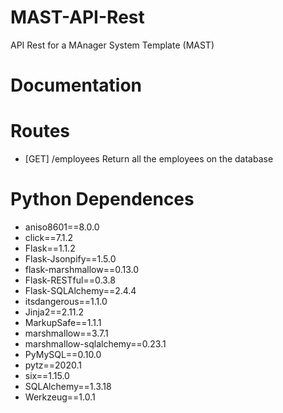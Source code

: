 # MAST-API-Rest

API Rest for a MAnager System Template (MAST) 

# Documentation 
 # Routes
  - [GET] /employees           Return all the employees on the database

# Python Dependences
-  aniso8601==8.0.0
-  click==7.1.2
-  Flask==1.1.2
-  Flask-Jsonpify==1.5.0
-  flask-marshmallow==0.13.0
 - Flask-RESTful==0.3.8
-  Flask-SQLAlchemy==2.4.4
-  itsdangerous==1.1.0
-  Jinja2==2.11.2
-  MarkupSafe==1.1.1
-  marshmallow==3.7.1
-  marshmallow-sqlalchemy==0.23.1
-  PyMySQL==0.10.0
-  pytz==2020.1
-  six==1.15.0
-  SQLAlchemy==1.3.18
-  Werkzeug==1.0.1

